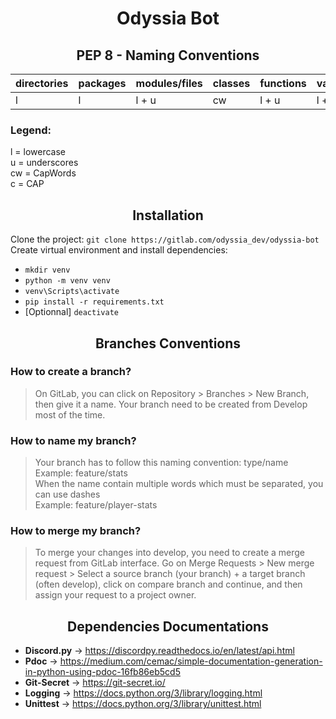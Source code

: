 <div align="center">

# Odyssia Bot

## PEP 8 - Naming Conventions

</div>

| directories | packages  | modules/files  | classes | functions | variables | constants |
| ------ | ------ | ------ | ------ | ------ | ------ | ------ |
| l | l | l + u | cw | l + u | l + u | c + u |

### Legend:

l = lowercase \
u = underscores \
cw = CapWords \
c = CAP

<div align="center">

## Installation

</div>

Clone the project: ```git clone https://gitlab.com/odyssia_dev/odyssia-bot``` \
Create virtual environment and install dependencies:

- ```mkdir venv```
- ```python -m venv venv```
- ```venv\Scripts\activate```
- ```pip install -r requirements.txt```
- [Optionnal] ```deactivate```

<div align="center">

## Branches Conventions

</div>

### How to create a branch?

> On GitLab, you can click on Repository > Branches > New Branch, then give it a name. Your branch need to be created from Develop most of the time.

### How to name my branch?

> Your branch has to follow this naming convention: type/name \
> Example: feature/stats \
> When the name contain multiple words which must be separated, you can use dashes \
> Example: feature/player-stats

### How to merge my branch?

> To merge your changes into develop, you need to create a merge request from GitLab interface. Go on Merge Requests > New merge request > Select a source branch (your branch) + a target branch (often develop), click on compare branch and continue, and then assign your request to a project owner.

<div align="center">

## Dependencies Documentations

</div>

- __**Discord.py**__  → https://discordpy.readthedocs.io/en/latest/api.html
- __**Pdoc**__ → https://medium.com/cemac/simple-documentation-generation-in-python-using-pdoc-16fb86eb5cd5
- __**Git-Secret**__ → https://git-secret.io/
- __**Logging**__ → https://docs.python.org/3/library/logging.html
- __**Unittest**__ → https://docs.python.org/3/library/unittest.html
